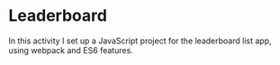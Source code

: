 # Leaderboard
In this activity I set up a JavaScript project for the leaderboard list app, using webpack and ES6 features. 
